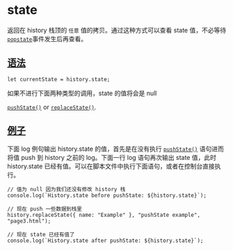 # state

返回在 history 栈顶的 `任意` 值的拷贝。通过这种方式可以查看 state 值，不必等待 [`popstate`](https://developer.mozilla.org/zh-CN/docs/Web/API/Window/popstate_event)事件发生后再查看。

## [语法](https://developer.mozilla.org/zh-CN/docs/Web/API/History/state#语法)

```
let currentState = history.state;
```

如果不进行下面两种类型的调用，state 的值将会是 null

[`pushState()`](https://developer.mozilla.org/zh-CN/docs/Web/API/History/pushState) or [`replaceState()`](https://developer.mozilla.org/zh-CN/docs/Web/API/History/replaceState).

## [例子](https://developer.mozilla.org/zh-CN/docs/Web/API/History/state#例子)

下面 log 例句输出 history.state 的值，首先是在没有执行 [`pushState()`](https://developer.mozilla.org/zh-CN/docs/Web/API/History/pushState) 语句进而将值 push 到 history 之前的 log。下面一行 log 语句再次输出 state 值，此时 history.state 已经有值。可以在脚本文件中执行下面语句，或者在控制台直接执行。

```
// 值为 null 因为我们还没有修改 history 栈
console.log(`History.state before pushState: ${history.state}`);

// 现在 push 一些数据到栈里
history.replaceState({ name: "Example" }, "pushState example", "page3.html");

// 现在 state 已经有值了
console.log(`History.state after pushState: ${history.state}`);
```